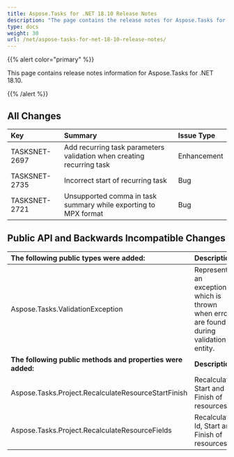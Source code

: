 ```yaml
---
title: Aspose.Tasks for .NET 18.10 Release Notes
description: "The page contains the release notes for Aspose.Tasks for .NET 18.10."
type: docs
weight: 30
url: /net/aspose-tasks-for-net-18-10-release-notes/
---
```


{{% alert color="primary" %}}

This page contains release notes information for Aspose.Tasks for .NET 18.10.

{{% /alert %}}

## **All Changes**

|**Key**|**Summary**|**Issue Type**|
| :- | :- | :- |
|TASKSNET-2697|Add recurring task parameters validation when creating recurring task|Enhancement|
|TASKSNET-2735|Incorrect start of recurring task|Bug|
|TASKSNET-2721|Unsupported comma in task summary while exporting to MPX format|Bug|
## **Public API and Backwards Incompatible Changes**

|**The following public types were added:**|**Description**|
| :- | :- |
|Aspose.Tasks.ValidationException|Represents an exception which is thrown when errors are found during validation of entity.|
|**The following public methods and properties were added:**|**Description**|
|Aspose.Tasks.Project.RecalculateResourceStartFinish|Recalculates Start and Finish of resources.|
|Aspose.Tasks.Project.RecalculateResourceFields|Recalculates Id, Start and Finish of resources.|

